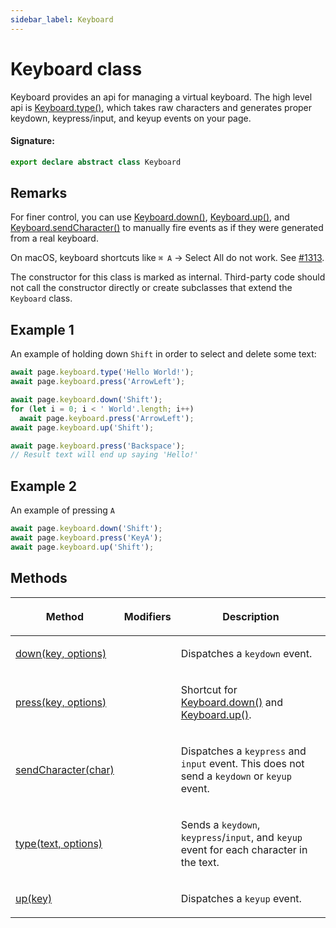 ```yaml
---
sidebar_label: Keyboard
---
```


# Keyboard class

Keyboard provides an api for managing a virtual keyboard. The high level api is [Keyboard.type()](./puppeteer.keyboard.type.md), which takes raw characters and generates proper keydown, keypress/input, and keyup events on your page.

#### Signature:

```typescript
export declare abstract class Keyboard
```

## Remarks

For finer control, you can use [Keyboard.down()](./puppeteer.keyboard.down.md), [Keyboard.up()](./puppeteer.keyboard.up.md), and [Keyboard.sendCharacter()](./puppeteer.keyboard.sendcharacter.md) to manually fire events as if they were generated from a real keyboard.

On macOS, keyboard shortcuts like `⌘ A` -&gt; Select All do not work. See [\#1313](https://github.com/puppeteer/puppeteer/issues/1313).

The constructor for this class is marked as internal. Third-party code should not call the constructor directly or create subclasses that extend the `Keyboard` class.

## Example 1

An example of holding down `Shift` in order to select and delete some text:

```ts
await page.keyboard.type('Hello World!');
await page.keyboard.press('ArrowLeft');

await page.keyboard.down('Shift');
for (let i = 0; i < ' World'.length; i++)
  await page.keyboard.press('ArrowLeft');
await page.keyboard.up('Shift');

await page.keyboard.press('Backspace');
// Result text will end up saying 'Hello!'
```

## Example 2

An example of pressing `A`

```ts
await page.keyboard.down('Shift');
await page.keyboard.press('KeyA');
await page.keyboard.up('Shift');
```

## Methods

<table><thead><tr><th>

Method

</th><th>

Modifiers

</th><th>

Description

</th></tr></thead>
<tbody><tr><td>

[down(key, options)](./puppeteer.keyboard.down.md)

</td><td>

</td><td>

Dispatches a `keydown` event.

</td></tr>
<tr><td>

[press(key, options)](./puppeteer.keyboard.press.md)

</td><td>

</td><td>

Shortcut for [Keyboard.down()](./puppeteer.keyboard.down.md) and [Keyboard.up()](./puppeteer.keyboard.up.md).

</td></tr>
<tr><td>

[sendCharacter(char)](./puppeteer.keyboard.sendcharacter.md)

</td><td>

</td><td>

Dispatches a `keypress` and `input` event. This does not send a `keydown` or `keyup` event.

</td></tr>
<tr><td>

[type(text, options)](./puppeteer.keyboard.type.md)

</td><td>

</td><td>

Sends a `keydown`, `keypress`/`input`, and `keyup` event for each character in the text.

</td></tr>
<tr><td>

[up(key)](./puppeteer.keyboard.up.md)

</td><td>

</td><td>

Dispatches a `keyup` event.

</td></tr>
</tbody></table>
